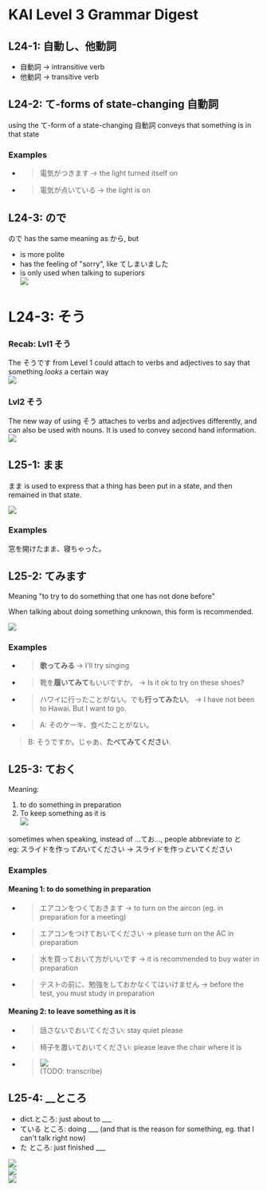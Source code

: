 # KAI Level 3 Grammar Digest
## L24-1: 自動し、他動詞
- 自動詞 -> intransitive verb
- 他動詞 -> transitive verb

## L24-2: て-forms of state-changing 自動詞
using the て-form of a state-changing 自動詞 conveys that something is in that state  

### Examples
- > 電気がつきます -> the light turned itself on  
- > 電気が点いている -> the light is on

## L24-3: ので
ので has the same meaning as から, but

- is more polite
- has the feeling of "sorry", like てしまいました
- is only used when talking to superiors  
![](sourceimages/node.png)  

# L24-3: そう
### Recab: Lvl1 そう
The そうです from Level 1 could attach to verbs and adjectives to say that something *looks* a certain way  
![](sourceimages/lvl1sou.png)  

### Lvl2 そう
The new way of using そう attaches to verbs and adjectives differently, and can also be used with nouns.
It is used to convey second hand information.  
![](sourceimages/lvl2sou.png)  

## L25-1: まま
まま is used to express that a thing has been put in a state, and then remained in that state.

![](sourceimages/mama.png)  


### Examples
窓を開けたまま、寝ちゃった。

## L25-2: てみます
Meaning "to try to do something that one has not done before"  

When talking about doing something unknown, this form is recommended.

![](sourceimages/temiru.png)

### Examples
- > **歌ってみる** -> I'll try singing
- > 靴を**履いてみて**もいいですか。 -> Is it ok to try on these shoes?  
- > ハワイに行ったことがない。でも**行ってみたい**。 -> I have not been to Hawai. But I want to go.
- > A: そのケーキ、食べたことがない。  
> B: そうですか。じゃあ、**たべてみてください**.

## L25-3: ておく
Meaning:
1. to do something in preparation
2. To keep something as it is  
![](sourceimages/teoku.png)

sometimes when speaking, instead of ...てお..., people abbreviate to と  
eg: スライドを作っ*てお*いてください -> スライドを作っ*と*いてください
### Examples
#### Meaning 1: to do something in preparation
- > エアコンをつくておきます -> to turn on the aircon (eg. in preparation for a meeting)  
- > エアコンをつけておいてください -> please turn on the AC in preparation  
- > 水を買っておいて方がいいです -> it is recommended to buy water in preparation  
- > テストの前に、勉強をしておかなくてはいけません -> before the test, you must study in preparation  

#### Meaning 2: to leave something as it is
- > 話さないでおいてください: stay quiet please  
- > 椅子を置いておいてください: please leave the chair where it is  
- > ![](sourceimages/examplesentences1.png)  
(TODO: transcribe)

## L25-4: __ところ

- dict.ところ: just about to ___
- ている ところ: doing ___ (and that is the reason for something, eg. that I can't talk right now)
- た ところ: just finished ___  

![](sourceimages/rutokoro.png)  
![](sourceimages/tatokoro.png)  
![](sourceimages/teirutokoro.png)  

